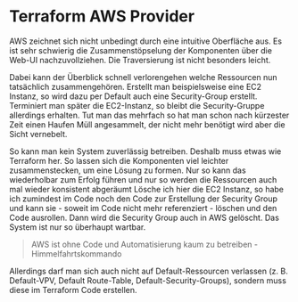 # Terraform AWS Provider

AWS zeichnet sich nicht unbedingt durch eine intuitive Oberfläche aus. Es ist sehr schwierig die Zusammenstöpselung der Komponenten über die Web-UI nachzuvollziehen. Die Traversierung ist nicht besonders leicht.

Dabei kann der Überblick schnell verlorengehen welche Ressourcen nun tatsächlich zusammengehören. Erstellt man beispielsweise eine EC2 Instanz, so wird dazu per Default auch eine Security-Group erstellt. Terminiert man später die EC2-Instanz, so bleibt die Security-Gruppe allerdings erhalten. Tut man das mehrfach so hat man schon nach kürzester Zeit einen Haufen Müll angesammelt, der nicht mehr benötigt wird aber die Sicht vernebelt.

So kann man kein System zuverlässig betreiben. Deshalb muss etwas wie Terraform her. So lassen sich die Komponenten viel leichter zusammenstecken, um eine Lösung zu formen. Nur so kann das wiederholbar zum Erfolg führen und nur so werden die Ressourcen auch mal wieder konsistent abgeräumt Lösche ich hier die EC2 Instanz, so habe ich zumindest im Code noch den Code zur Erstellung der Security Group und kann sie - soweit im Code nicht mehr referenziert - löschen und den Code ausrollen. Dann wird die Security Group auch in AWS gelöscht. Das System ist nur so überhaupt wartbar.

> AWS ist ohne Code und Automatisierung kaum zu betreiben - Himmelfahrtskommando

Allerdings darf man sich auch nicht auf Default-Ressourcen verlassen (z. B. Default-VPV, Default Route-Table, Default-Security-Groups), sondern muss diese im Terraform Code erstellen.
